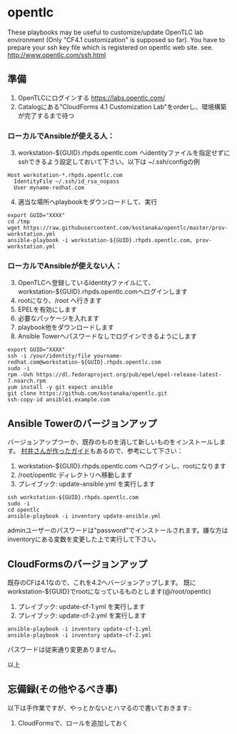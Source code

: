 # opentlc
These playbooks may be useful to customize/update OpenTLC lab environment (Only "CF4.1 customization" is supposed so far).
You have to prepare your ssh key file which is registered on opentlc web site.
see. http://www.opentlc.com/ssh.html

## 準備

1. OpenTLCにログインする https://labs.opentlc.com/
2. Catalogにある"CloudForms 4.1 Customization Lab"をorderし、環境構築が完了するまで待つ

### ローカルでAnsibleが使える人：

3. workstation-${GUID}.rhpds.opentlc.com へidentityファイルを指定せずにsshできるよう設定しておいて下さい。以下は ~/.ssh/configの例
```
Host workstation-*.rhpds.opentlc.com
  IdentityFile ~/.ssh/id_rsa_nopass
  User myname-redhat.com
```

4. 適当な場所へplaybookをダウンロードして、実行
```
export GUID="XXXX"
cd /tmp
wget https://raw.githubusercontent.com/kostanaka/opentlc/master/prov-workstation.yml
ansible-playbook -i workstation-${GUID}.rhpds.opentlc.com, prov-workstation.yml
```

### ローカルでAnsibleが使えない人：

3. OpenTLCへ登録しているidentityファイルにて、workstation-${GUID}.rhpds.opentlc.comへログインします
4. rootになり、/root へ行きます
5. EPELを有効にします
6. 必要なパッケージを入れます
7. playbook他をダウンロードします
8. Ansible Towerへパスワードなしでログインできるようにします
```
export GUID="XXXX"
ssh -i /your/identity/file yourname-redhat.com@workstation-${GUID}.rhpds.opentlc.com
sudo -i
rpm -Uvh https://dl.fedoraproject.org/pub/epel/epel-release-latest-7.noarch.rpm
yum install -y git expect ansible
git clone https://github.com/kostanaka/opentlc.git
ssh-copy-id ansible1.example.com
```

## Ansible Towerのバージョンアップ

バージョンアップつーか、既存のものを消して新しいものをインストールします。
[村井さんが作ったガイド](https://github.com/mamurai/docs/blob/master/01_Ascii_Doc/30_Ansible-Tower/AnsibleTower-vCenter_Demo.adoc)もあるので、参考にして下さい：

1. workstation-${GUID}.rhpds.opentlc.com へログインし、rootになります
2. /root/opentlc ディレクトリへ移動します
3. プレイブック: update-ansible.yml を実行します
```
ssh workstation-${GUID}.rhpds.opentlc.com
sudo -i
cd opentlc
ansible-playbook -i inventory update-ansible.yml
```

adminユーザーのパスワードは"password"でインストールされます。嫌な方はinventoryにある変数を変更した上で実行して下さい。

## CloudFormsのバージョンアップ

既存のCFは4.1なので、これを4.2へバージョンアップします。
既に workstation-${GUID}でrootになっているものとします(@/root/opentlc)

1. プレイブック: update-cf-1.yml を実行します
2. プレイブック: update-cf-2.yml を実行します
```
ansible-playbook -i inventory update-cf-1.yml
ansible-playbook -i inventory update-cf-2.yml
```
パスワードは従来通り変更ありません。

以上

## 忘備録(その他やるべき事)

以下は手作業ですが、やっとかないとハマるので書いておきます::

1. CloudFormsで、ロールを追加しておく

